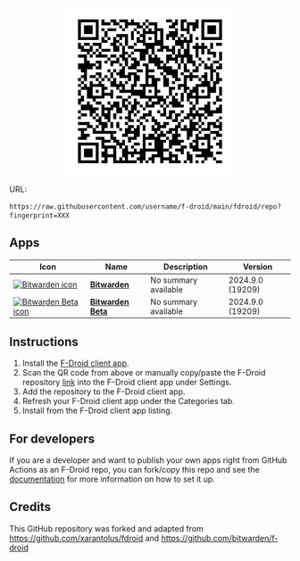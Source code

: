 <p align="center">
    <!-- <a href="ttps://raw.githubusercontent.com/username/f-droid/main/fdroid/repo?fingerprint=XXX">
        <img src="fdroid/btn.png" alt="F-Droid repo url button" width="323" height="125"/>
    </a> -->
    <br>
    <a href="https://raw.githubusercontent.com/username/f-droid/main/fdroid/repo?fingerprint=XXX">
        <img src="fdroid/repo/index.png?raw=true" alt="F-Droid repo QR code" width="300" height="300"/>
    </a>
</p>

URL:
```
https://raw.githubusercontent.com/username/f-droid/main/fdroid/repo?fingerprint=XXX
```

## Apps

<!-- This table is auto-generated. Do not edit -->
| Icon | Name | Description | Version |
| --- | --- | --- | --- |
| <a href=""><img src="fdroid/repo/com.x8bit.bitwarden/en-US/icon.png" alt="Bitwarden icon" width="36px" height="36px"></a> | [**Bitwarden**]() | No summary available | 2024.9.0 (19209) |
| <a href=""><img src="fdroid/repo/com.x8bit.bitwarden.beta/en-US/icon.png" alt="Bitwarden Beta icon" width="36px" height="36px"></a> | [**Bitwarden Beta**]() | No summary available | 2024.9.0 (19209) |
<!-- end apps table -->

## Instructions

1. Install the [F-Droid client app](https://f-droid.org/).
2. Scan the QR code from above or manually copy/paste the F-Droid repository [link](ttps://raw.githubusercontent.com/username/f-droid/main/fdroid/repo?fingerprint=XXX) into the F-Droid client app under Settings.
3. Add the repository to the F-Droid client app.
4. Refresh your F-Droid client app under the Categories tab.
5. Install from the F-Droid client app listing.

## For developers
If you are a developer and want to publish your own apps right from GitHub Actions as an F-Droid repo, you can fork/copy this repo and see the [documentation](setup.md) for more information on how to set it up.

## Credits

This GitHub repository was forked and adapted from https://github.com/xarantolus/fdroid and https://github.com/bitwarden/f-droid

